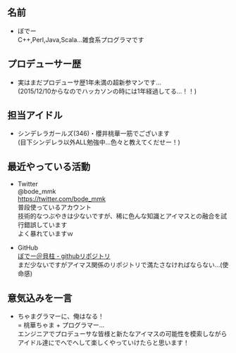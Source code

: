 ## 名前  

- ぼでー  
C++,Perl,Java,Scala...雑食系プログラマです  

## プロデューサー歴  

- 実はまだプロデューサ歴1年未満の超新参マンです...  
(2015/12/10からなのでハッカソンの時には1年経過してる...！！)  

## 担当アイドル

- シンデレラガールズ(346)・櫻井桃華一筋でございます  
(目下シンデレラ以外ALL勉強中...色々と教えてくだせー！)  

## 最近やっている活動

- Twitter  
@bode_mmk  
https://twitter.com/bode_mmk  
普段使っているアカウント  
技術的なつぶやきは少ないですが、稀に色んな知識とアイマスとの融合を試行錯誤しています  
よく暴れていますｗ  

- GitHub  
[ぼでー＠貝柱 - githubリポジトリ](https://github.com/kaibasira)  
まだ少ないですがアイマス関係のリポジトリで満たさなければならない...(使命感)  

## 意気込みを一言

- ちゃまグラマーに、俺はなる！  
= 桃華ちゃま + プログラマー...  
エンジニアでプロデューサな皆様と新たなアイマスの可能性を模索しながら  
アイドル達にでへでへして楽しくやっていけたらと思います！  
